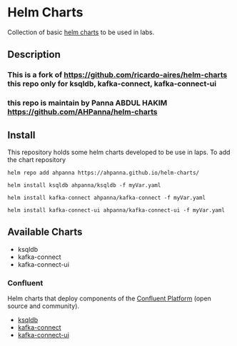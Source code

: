 # Helm Charts

Collection of basic [helm charts](https://helm.sh) to be used in labs.

## Description
### This is a fork of https://github.com/ricardo-aires/helm-charts this repo only for ksqldb, kafka-connect, kafka-connect-ui
### this repo is maintain by Panna ABDUL HAKIM https://github.com/AHPanna/helm-charts
## Install

This repository holds some helm charts developed to be use in laps. To add the chart repository

```helm repo add ahpanna https://ahpanna.github.io/helm-charts/```

```helm install ksqldb ahpanna/ksqldb -f myVar.yaml```

```helm install kafka-connect ahpanna/kafka-connect -f myVar.yaml```

```helm install kafka-connect-ui ahpanna/kafka-connect-ui -f myVar.yaml```

## Available Charts
- ksqldb
- kafka-connect
- kafka-connect-ui

### Confluent

Helm charts that deploy components of the [Confluent Platform](https://www.confluent.io/product/confluent-platform) (open source and community).


- [ksqldb](./charts/ksqldb/)
- [kafka-connect](./charts/kafka-connect/)
- [kafka-connect-ui](./charts/kafka-connect-ui/)
